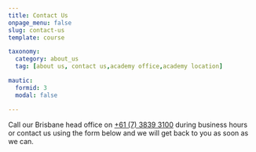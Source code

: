 ```yaml
---
title: Contact Us
onpage_menu: false
slug: contact-us
template: course

taxonomy:
  category: about_us
  tag: [about us, contact us,academy office,academy location]

mautic:
  formid: 3
  modal: false

---
```


Call our Brisbane head office on <nobr><a href="tel:+61738393100">+61 (7) 3839 3100</a></nobr> during business hours or contact us using the form below and we will get back to you as soon as we can.